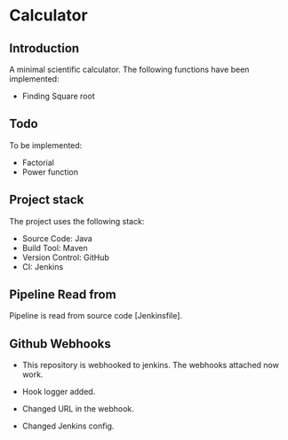 # Calculator

## Introduction
A minimal scientific calculator. The following functions have been implemented:
- Finding Square root

## Todo
To be implemented:
- Factorial
- Power function

## Project stack
The project uses the following stack: 
- Source Code: Java
- Build Tool: Maven
- Version Control: GitHub
- CI: Jenkins

## Pipeline Read from
Pipeline is read from source code [Jenkinsfile].

## Github Webhooks
- This repository is webhooked to jenkins. The webhooks attached now work.

- Hook logger added.

- Changed URL in the webhook.

- Changed Jenkins config.
